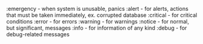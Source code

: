:emergency - when system is unusable, panics
:alert - for alerts, actions that must be taken immediately, ex. corrupted database
:critical - for critical conditions
:error - for errors
:warning - for warnings
:notice - for normal, but significant, messages
:info - for information of any kind
:debug - for debug-related messages
